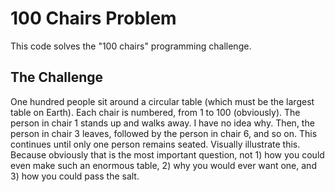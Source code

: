 # 100 Chairs Problem

This code solves the "100 chairs" programming challenge.

## The Challenge

One hundred people sit around a circular table (which must be the largest table on Earth). Each chair is numbered, from 1 to 100 (obviously). The person in chair 1 stands up and walks away. I have no idea why. Then, the person in chair 3 leaves, followed by the person in chair 6, and so on. This continues until only one person remains seated. Visually illustrate this. Because obviously that is the most important question, not 1) how you could even make such an enormous table, 2) why you would ever want one, and 3) how you could pass the salt.
